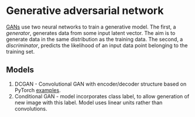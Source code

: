 # Generative adversarial network
[GANs](https://arxiv.org/pdf/1406.2661.pdf) use two neural networks to train a generative model. 
The first, a _generator_, generates data from some input latent vector. The aim is to generate data in the same distribution as the training data.
The second, a _discriminator_, predicts the likelihood of an input data point belonging to the training set.

## Models
1. DCGAN - Convolutional GAN with encoder/decoder structure based on PyTorch [examples](https://github.com/pytorch/examples).
2. Conditional GAN - model incorporates class label, to allow generation of new image with this label. Model uses linear units rather than convolutions.
